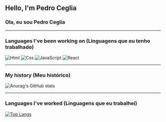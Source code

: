 ## Hello, I'm Pedro Ceglia
### Ola, eu sou Pedro Ceglia
<hr>

### Languages I've been working on (Linguagens que eu tenho trabalhado)
![Html](https://img.shields.io/badge/HTML5-E34F26?style=for-the-badge&logo=html5&logoColor=white)
![Css](https://img.shields.io/badge/CSS3-1572B6?style=for-the-badge&logo=css3&logoColor=white)
![JavaScript](https://img.shields.io/badge/JavaScript-F7DF1E?style=for-the-badge&logo=javascript&logoColor=black)
![React](https://img.shields.io/badge/React-20232A?style=for-the-badge&logo=react&logoColor=61DAFB)

<hr>

### My history (Meu histórico)
![Anurag's GitHub stats](https://github-readme-stats.vercel.app/api?username=PedroCeglia&show_icons=true&theme=dracula)

<hr>

### Languages I've worked (Linguagens que eu trabalhei)
[![Top Langs](https://github-readme-stats.vercel.app/api/top-langs/?username=PedroCeglia&langs_count=8)](https://github.com/PedroCeglia)


